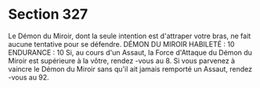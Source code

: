 # Section 327

Le Démon du Miroir, dont la seule intention est d'attraper votre bras, ne fait aucune
tentative pour se défendre.
DÉMON DU MIROIR
HABILETÉ  : 10 ENDURANCE  : 10
Si, au cours d'un Assaut, la Force d'Attaque du Démon du Miroir est supérieure à la vôtre,
rendez -vous au 8. Si vous parvenez à vaincre le Démon du Miroir sans qu'il ait jamais
remporté un Assaut, rendez -vous au 92.
